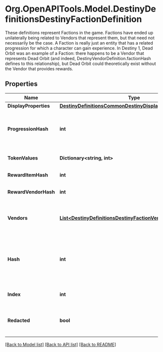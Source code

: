 # Org.OpenAPITools.Model.DestinyDefinitionsDestinyFactionDefinition
These definitions represent Factions in the game. Factions have ended up unilaterally being related to Vendors that represent them, but that need not necessarily be the case.  A Faction is really just an entity that has a related progression for which a character can gain experience. In Destiny 1, Dead Orbit was an example of a Faction: there happens to be a Vendor that represents Dead Orbit (and indeed, DestinyVendorDefinition.factionHash defines to this relationship), but Dead Orbit could theoretically exist without the Vendor that provides rewards.

## Properties

Name | Type | Description | Notes
------------ | ------------- | ------------- | -------------
**DisplayProperties** | [**DestinyDefinitionsCommonDestinyDisplayPropertiesDefinition**](DestinyDefinitionsCommonDestinyDisplayPropertiesDefinition.md) |  | [optional] 
**ProgressionHash** | **int** | The hash identifier for the DestinyProgressionDefinition that indicates the character&#39;s relationship with this faction in terms of experience and levels. | [optional] 
**TokenValues** | **Dictionary&lt;string, int&gt;** | The faction token item hashes, and their respective progression values. | [optional] 
**RewardItemHash** | **int** | The faction reward item hash, usually an engram. | [optional] 
**RewardVendorHash** | **int** | The faction reward vendor hash, used for faction engram previews. | [optional] 
**Vendors** | [**List&lt;DestinyDefinitionsDestinyFactionVendorDefinition&gt;**](DestinyDefinitionsDestinyFactionVendorDefinition.md) | List of vendors that are associated with this faction. The last vendor that passes the unlock flag checks is the one that should be shown. | [optional] 
**Hash** | **int** | The unique identifier for this entity. Guaranteed to be unique for the type of entity, but not globally.  When entities refer to each other in Destiny content, it is this hash that they are referring to. | [optional] 
**Index** | **int** | The index of the entity as it was found in the investment tables. | [optional] 
**Redacted** | **bool** | If this is true, then there is an entity with this identifier/type combination, but BNet is not yet allowed to show it. Sorry! | [optional] 

[[Back to Model list]](../README.md#documentation-for-models) [[Back to API list]](../README.md#documentation-for-api-endpoints) [[Back to README]](../README.md)

